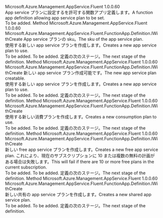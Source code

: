 <Type Name="IWithNewAppServicePlan" FullName="Microsoft.Azure.Management.AppService.Fluent.FunctionApp.Definition.IWithNewAppServicePlan">
  <TypeSignature Language="C#" Value="public interface IWithNewAppServicePlan" />
  <TypeSignature Language="ILAsm" Value=".class public interface auto ansi abstract IWithNewAppServicePlan" />
  <TypeSignature Language="DocId" Value="T:Microsoft.Azure.Management.AppService.Fluent.FunctionApp.Definition.IWithNewAppServicePlan" />
  <TypeSignature Language="VB.NET" Value="Public Interface IWithNewAppServicePlan" />
  <TypeSignature Language="F#" Value="type IWithNewAppServicePlan = interface" />
  <AssemblyInfo>
    <AssemblyName>Microsoft.Azure.Management.AppService.Fluent</AssemblyName>
    <AssemblyVersion>1.0.0.60</AssemblyVersion>
  </AssemblyInfo>
  <Interfaces />
  <Docs>
    <summary>
            <span data-ttu-id="a982c-101">App service プランに設定するを許可する関数アプリ定義します。</span><span class="sxs-lookup"><span data-stu-id="a982c-101">A function app definition allowing app service plan to be set.</span></span>
            </summary>
    <remarks>To be added.</remarks>
  </Docs>
  <Members>
    <Member MemberName="WithNewAppServicePlan">
      <MemberSignature Language="C#" Value="public Microsoft.Azure.Management.AppService.Fluent.FunctionApp.Definition.IWithCreate WithNewAppServicePlan (Microsoft.Azure.Management.AppService.Fluent.PricingTier pricingTier);" />
      <MemberSignature Language="ILAsm" Value=".method public hidebysig newslot virtual instance class Microsoft.Azure.Management.AppService.Fluent.FunctionApp.Definition.IWithCreate WithNewAppServicePlan(class Microsoft.Azure.Management.AppService.Fluent.PricingTier pricingTier) cil managed" />
      <MemberSignature Language="DocId" Value="M:Microsoft.Azure.Management.AppService.Fluent.FunctionApp.Definition.IWithNewAppServicePlan.WithNewAppServicePlan(Microsoft.Azure.Management.AppService.Fluent.PricingTier)" />
      <MemberSignature Language="F#" Value="abstract member WithNewAppServicePlan : Microsoft.Azure.Management.AppService.Fluent.PricingTier -&gt; Microsoft.Azure.Management.AppService.Fluent.FunctionApp.Definition.IWithCreate" Usage="iWithNewAppServicePlan.WithNewAppServicePlan pricingTier" />
      <MemberType>Method</MemberType>
      <AssemblyInfo>
        <AssemblyName>Microsoft.Azure.Management.AppService.Fluent</AssemblyName>
        <AssemblyVersion>1.0.0.60</AssemblyVersion>
      </AssemblyInfo>
      <ReturnValue>
        <ReturnType>Microsoft.Azure.Management.AppService.Fluent.FunctionApp.Definition.IWithCreate</ReturnType>
      </ReturnValue>
      <Parameters>
        <Parameter Name="pricingTier" Type="Microsoft.Azure.Management.AppService.Fluent.PricingTier" />
      </Parameters>
      <Docs>
        <param name="pricingTier"><span data-ttu-id="a982c-102">App service プランの sku。</span><span class="sxs-lookup"><span data-stu-id="a982c-102">The sku of the app service plan.</span></span></param>
        <summary>
            <span data-ttu-id="a982c-103">使用する新しい app service プランを作成します。</span><span class="sxs-lookup"><span data-stu-id="a982c-103">Creates a new app service plan to use.</span></span>
            </summary>
        <returns>To be added.</returns>
        <remarks>To be added.</remarks>
        <return><span data-ttu-id="a982c-104">定義の次のステージ。</span><span class="sxs-lookup"><span data-stu-id="a982c-104">The next stage of the definition.</span></span></return>
      </Docs>
    </Member>
    <Member MemberName="WithNewAppServicePlan">
      <MemberSignature Language="C#" Value="public Microsoft.Azure.Management.AppService.Fluent.FunctionApp.Definition.IWithCreate WithNewAppServicePlan (Microsoft.Azure.Management.ResourceManager.Fluent.Core.ResourceActions.ICreatable&lt;Microsoft.Azure.Management.AppService.Fluent.IAppServicePlan&gt; appServicePlanCreatable);" />
      <MemberSignature Language="ILAsm" Value=".method public hidebysig newslot virtual instance class Microsoft.Azure.Management.AppService.Fluent.FunctionApp.Definition.IWithCreate WithNewAppServicePlan(class Microsoft.Azure.Management.ResourceManager.Fluent.Core.ResourceActions.ICreatable`1&lt;class Microsoft.Azure.Management.AppService.Fluent.IAppServicePlan&gt; appServicePlanCreatable) cil managed" />
      <MemberSignature Language="DocId" Value="M:Microsoft.Azure.Management.AppService.Fluent.FunctionApp.Definition.IWithNewAppServicePlan.WithNewAppServicePlan(Microsoft.Azure.Management.ResourceManager.Fluent.Core.ResourceActions.ICreatable{Microsoft.Azure.Management.AppService.Fluent.IAppServicePlan})" />
      <MemberSignature Language="VB.NET" Value="Public Function WithNewAppServicePlan (appServicePlanCreatable As ICreatable(Of IAppServicePlan)) As IWithCreate" />
      <MemberSignature Language="F#" Value="abstract member WithNewAppServicePlan : Microsoft.Azure.Management.ResourceManager.Fluent.Core.ResourceActions.ICreatable&lt;Microsoft.Azure.Management.AppService.Fluent.IAppServicePlan&gt; -&gt; Microsoft.Azure.Management.AppService.Fluent.FunctionApp.Definition.IWithCreate" Usage="iWithNewAppServicePlan.WithNewAppServicePlan appServicePlanCreatable" />
      <MemberType>Method</MemberType>
      <AssemblyInfo>
        <AssemblyName>Microsoft.Azure.Management.AppService.Fluent</AssemblyName>
        <AssemblyVersion>1.0.0.60</AssemblyVersion>
      </AssemblyInfo>
      <ReturnValue>
        <ReturnType>Microsoft.Azure.Management.AppService.Fluent.FunctionApp.Definition.IWithCreate</ReturnType>
      </ReturnValue>
      <Parameters>
        <Parameter Name="appServicePlanCreatable" Type="Microsoft.Azure.Management.ResourceManager.Fluent.Core.ResourceActions.ICreatable&lt;Microsoft.Azure.Management.AppService.Fluent.IAppServicePlan&gt;" />
      </Parameters>
      <Docs>
        <param name="appServicePlanCreatable"><span data-ttu-id="a982c-105">新しい app service プラン作成可能です。</span><span class="sxs-lookup"><span data-stu-id="a982c-105">The new app service plan creatable.</span></span></param>
        <summary>
            <span data-ttu-id="a982c-106">使用する新しい app service プランを作成します。</span><span class="sxs-lookup"><span data-stu-id="a982c-106">Creates a new app service plan to use.</span></span>
            </summary>
        <returns>To be added.</returns>
        <remarks>To be added.</remarks>
        <return><span data-ttu-id="a982c-107">定義の次のステージ。</span><span class="sxs-lookup"><span data-stu-id="a982c-107">The next stage of the definition.</span></span></return>
      </Docs>
    </Member>
    <Member MemberName="WithNewConsumptionPlan">
      <MemberSignature Language="C#" Value="public Microsoft.Azure.Management.AppService.Fluent.FunctionApp.Definition.IWithCreate WithNewConsumptionPlan ();" />
      <MemberSignature Language="ILAsm" Value=".method public hidebysig newslot virtual instance class Microsoft.Azure.Management.AppService.Fluent.FunctionApp.Definition.IWithCreate WithNewConsumptionPlan() cil managed" />
      <MemberSignature Language="DocId" Value="M:Microsoft.Azure.Management.AppService.Fluent.FunctionApp.Definition.IWithNewAppServicePlan.WithNewConsumptionPlan" />
      <MemberSignature Language="VB.NET" Value="Public Function WithNewConsumptionPlan () As IWithCreate" />
      <MemberSignature Language="F#" Value="abstract member WithNewConsumptionPlan : unit -&gt; Microsoft.Azure.Management.AppService.Fluent.FunctionApp.Definition.IWithCreate" Usage="iWithNewAppServicePlan.WithNewConsumptionPlan " />
      <MemberType>Method</MemberType>
      <AssemblyInfo>
        <AssemblyName>Microsoft.Azure.Management.AppService.Fluent</AssemblyName>
        <AssemblyVersion>1.0.0.60</AssemblyVersion>
      </AssemblyInfo>
      <ReturnValue>
        <ReturnType>Microsoft.Azure.Management.AppService.Fluent.FunctionApp.Definition.IWithCreate</ReturnType>
      </ReturnValue>
      <Parameters />
      <Docs>
        <summary>
            <span data-ttu-id="a982c-108">使用する新しい消費プランを作成します。</span><span class="sxs-lookup"><span data-stu-id="a982c-108">Creates a new consumption plan to use.</span></span>
            </summary>
        <returns>To be added.</returns>
        <remarks>To be added.</remarks>
        <return><span data-ttu-id="a982c-109">定義の次のステージ。</span><span class="sxs-lookup"><span data-stu-id="a982c-109">The next stage of the definition.</span></span></return>
      </Docs>
    </Member>
    <Member MemberName="WithNewFreeAppServicePlan">
      <MemberSignature Language="C#" Value="public Microsoft.Azure.Management.AppService.Fluent.FunctionApp.Definition.IWithCreate WithNewFreeAppServicePlan ();" />
      <MemberSignature Language="ILAsm" Value=".method public hidebysig newslot virtual instance class Microsoft.Azure.Management.AppService.Fluent.FunctionApp.Definition.IWithCreate WithNewFreeAppServicePlan() cil managed" />
      <MemberSignature Language="DocId" Value="M:Microsoft.Azure.Management.AppService.Fluent.FunctionApp.Definition.IWithNewAppServicePlan.WithNewFreeAppServicePlan" />
      <MemberSignature Language="VB.NET" Value="Public Function WithNewFreeAppServicePlan () As IWithCreate" />
      <MemberSignature Language="F#" Value="abstract member WithNewFreeAppServicePlan : unit -&gt; Microsoft.Azure.Management.AppService.Fluent.FunctionApp.Definition.IWithCreate" Usage="iWithNewAppServicePlan.WithNewFreeAppServicePlan " />
      <MemberType>Method</MemberType>
      <AssemblyInfo>
        <AssemblyName>Microsoft.Azure.Management.AppService.Fluent</AssemblyName>
        <AssemblyVersion>1.0.0.60</AssemblyVersion>
      </AssemblyInfo>
      <ReturnValue>
        <ReturnType>Microsoft.Azure.Management.AppService.Fluent.FunctionApp.Definition.IWithCreate</ReturnType>
      </ReturnValue>
      <Parameters />
      <Docs>
        <summary>
            <span data-ttu-id="a982c-110">新しい free app service プランを作成します。</span><span class="sxs-lookup"><span data-stu-id="a982c-110">Creates a new free app service plan.</span></span> <span data-ttu-id="a982c-111">これにより、現在のサブスクリプションに 10 または複数の無料の計画がある場合は失敗します。</span><span class="sxs-lookup"><span data-stu-id="a982c-111">This will fail if there are 10 or more free plans in the current subscription.</span></span>
            </summary>
        <returns>To be added.</returns>
        <remarks>To be added.</remarks>
        <return><span data-ttu-id="a982c-112">定義の次のステージ。</span><span class="sxs-lookup"><span data-stu-id="a982c-112">The next stage of the definition.</span></span></return>
      </Docs>
    </Member>
    <Member MemberName="WithNewSharedAppServicePlan">
      <MemberSignature Language="C#" Value="public Microsoft.Azure.Management.AppService.Fluent.FunctionApp.Definition.IWithCreate WithNewSharedAppServicePlan ();" />
      <MemberSignature Language="ILAsm" Value=".method public hidebysig newslot virtual instance class Microsoft.Azure.Management.AppService.Fluent.FunctionApp.Definition.IWithCreate WithNewSharedAppServicePlan() cil managed" />
      <MemberSignature Language="DocId" Value="M:Microsoft.Azure.Management.AppService.Fluent.FunctionApp.Definition.IWithNewAppServicePlan.WithNewSharedAppServicePlan" />
      <MemberSignature Language="VB.NET" Value="Public Function WithNewSharedAppServicePlan () As IWithCreate" />
      <MemberSignature Language="F#" Value="abstract member WithNewSharedAppServicePlan : unit -&gt; Microsoft.Azure.Management.AppService.Fluent.FunctionApp.Definition.IWithCreate" Usage="iWithNewAppServicePlan.WithNewSharedAppServicePlan " />
      <MemberType>Method</MemberType>
      <AssemblyInfo>
        <AssemblyName>Microsoft.Azure.Management.AppService.Fluent</AssemblyName>
        <AssemblyVersion>1.0.0.60</AssemblyVersion>
      </AssemblyInfo>
      <ReturnValue>
        <ReturnType>Microsoft.Azure.Management.AppService.Fluent.FunctionApp.Definition.IWithCreate</ReturnType>
      </ReturnValue>
      <Parameters />
      <Docs>
        <summary>
            <span data-ttu-id="a982c-113">新しい共有の app service プランを作成します。</span><span class="sxs-lookup"><span data-stu-id="a982c-113">Creates a new shared app service plan.</span></span>
            </summary>
        <returns>To be added.</returns>
        <remarks>To be added.</remarks>
        <return><span data-ttu-id="a982c-114">定義の次のステージ。</span><span class="sxs-lookup"><span data-stu-id="a982c-114">The next stage of the definition.</span></span></return>
      </Docs>
    </Member>
  </Members>
</Type>